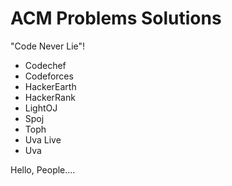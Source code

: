 # ACM Problems Solutions
"Code Never Lie"!

- Codechef
- Codeforces
- HackerEarth
- HackerRank
- LightOJ
- Spoj
- Toph
- Uva Live
- Uva


Hello, People....
